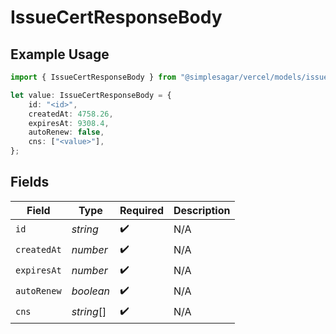 # IssueCertResponseBody

## Example Usage

```typescript
import { IssueCertResponseBody } from "@simplesagar/vercel/models/issuecertop.js";

let value: IssueCertResponseBody = {
    id: "<id>",
    createdAt: 4758.26,
    expiresAt: 9308.4,
    autoRenew: false,
    cns: ["<value>"],
};
```

## Fields

| Field              | Type               | Required           | Description        |
| ------------------ | ------------------ | ------------------ | ------------------ |
| `id`               | *string*           | :heavy_check_mark: | N/A                |
| `createdAt`        | *number*           | :heavy_check_mark: | N/A                |
| `expiresAt`        | *number*           | :heavy_check_mark: | N/A                |
| `autoRenew`        | *boolean*          | :heavy_check_mark: | N/A                |
| `cns`              | *string*[]         | :heavy_check_mark: | N/A                |